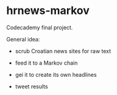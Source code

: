 # hrnews-markov
Codecademy final project.

General idea:

 * scrub Croatian news sites for raw text
 
 * feed it to a Markov chain
 
 * gei it to create its own headlines
 
 * tweet results